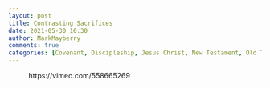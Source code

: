 ```yaml
---
layout: post
title: Contrasting Sacrifices
date: 2021-05-30 10:30
author: MarkMayberry
comments: true
categories: [Covenant, Discipleship, Jesus Christ, New Testament, Old Testament, Sacrifice, Sermon]
---
```

<!-- wp:embed {"url":"https://vimeo.com/558665269","type":"video","providerNameSlug":"vimeo","responsive":true,"className":"wp-embed-aspect-4-3 wp-has-aspect-ratio"} -->
<figure class="wp-block-embed is-type-video is-provider-vimeo wp-block-embed-vimeo wp-embed-aspect-4-3 wp-has-aspect-ratio"><div class="wp-block-embed__wrapper">
https://vimeo.com/558665269
</div></figure>
<!-- /wp:embed -->
